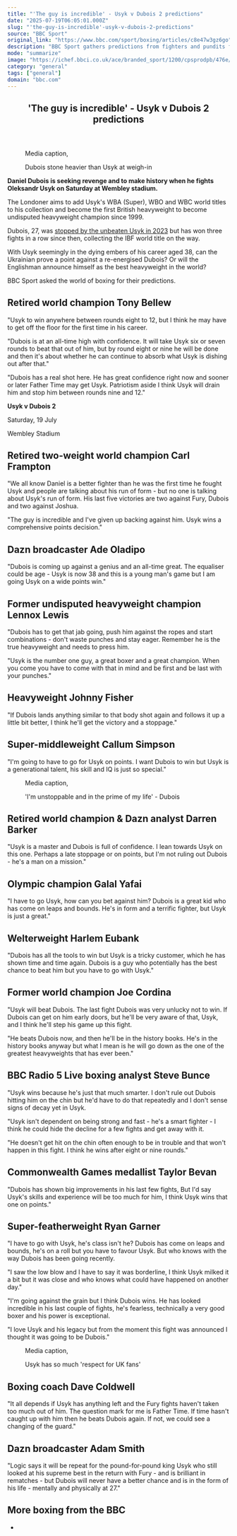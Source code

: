```yaml
---
title: "'The guy is incredible' - Usyk v Dubois 2 predictions"
date: "2025-07-19T06:05:01.000Z"
slug: "'the-guy-is-incredible'-usyk-v-dubois-2-predictions"
source: "BBC Sport"
original_link: "https://www.bbc.com/sport/boxing/articles/c8e47w3gz6go"
description: "BBC Sport gathers predictions from fighters and pundits for Daniel Dubois' rematch with Oleksandr Usyk."
mode: "summarize"
image: "https://ichef.bbci.co.uk/ace/branded_sport/1200/cpsprodpb/476e/live/f235be20-63ee-11f0-89ea-4d6f9851f623.jpg"
category: "general"
tags: ["general"]
domain: "bbc.com"
---
```

<div id="readability-page-1" class="page"><article id="urn-bbc-ares--article-c8e47w3gz6go"><header data-component="headline-block"><h2 id="main-heading" type="headline" tabindex="-1"><span role="text">'The guy is incredible' - Usyk v Dubois 2 predictions</span></h2></header><div data-component="media-block"><figure><figcaption><span>Media caption, </span><p>Dubois stone heavier than Usyk at weigh-in</p></figcaption></figure></div><div data-component="text-block"><p><b>Daniel Dubois is seeking revenge and to make history when he fights Oleksandr Usyk on Saturday at Wembley stadium.</b></p><p>The Londoner aims to add Usyk's WBA (Super), WBO and WBC world titles to his collection and become the first British heavyweight to become undisputed heavyweight champion since 1999.</p><p>Dubois, 27, was <a href="https://www.bbc.com/sport/boxing/66631986">stopped by the unbeaten Usyk in 2023</a> but has won three fights in a row since then, collecting the IBF world title on the way.</p><p>With Usyk seemingly in the dying embers of his career aged 38, can the Ukrainian prove a point against a re-energised Dubois? Or will the Englishman announce himself as the best heavyweight in the world?</p><p>BBC Sport asked the world of boxing for their predictions.</p></div><p data-component="subheadline-block"><h2 id="Retired-world-champion-Tony-Bellew" tabindex="-1"><span role="text">Retired world champion Tony Bellew</span></h2></p><div data-component="text-block"><p>"Usyk to win anywhere between rounds eight to 12, but I think he may have to get off the floor for the first time in his career. </p><p>"Dubois is at an all-time high with confidence. It will take Usyk six or seven rounds to beat that out of him, but by round eight or nine he will be done and then it's about whether he can continue to absorb what Usyk is dishing out after that."</p></div><div data-component="text-block"><p>"Dubois has a real shot here. He has great confidence right now and sooner or later Father Time may get Usyk. Patriotism aside I think Usyk will drain him and stop him between rounds nine and 12."</p></div><div><p><strong>Usyk v Dubois 2</strong></p><div><p>Saturday, 19 July</p><p>Wembley Stadium</p></div></div><p data-component="subheadline-block"><h2 id="Retired-twoweight-world-champion-Carl-Frampton" tabindex="-1"><span role="text">Retired two-weight world champion Carl Frampton</span></h2></p><div data-component="text-block"><p>"We all know Daniel is a better fighter than he was the first time he fought Usyk and people are talking about his run of form - but no one is talking about Usyk's run of form. His last five victories are two against Fury, Dubois and two against Joshua. </p><p>"The guy is incredible and I've given up backing against him. Usyk wins a comprehensive points decision."</p></div><p data-component="subheadline-block"><h2 id="Dazn-broadcaster-Ade-Oladipo" tabindex="-1"><span role="text">Dazn broadcaster Ade Oladipo</span></h2></p><div data-component="text-block"><p>"Dubois is coming up against a genius and an all-time great. The equaliser could be age - Usyk is now 38 and this is a young man's game but I am going Usyk on a wide points win."</p></div><p data-component="subheadline-block"><h2 id="Former-undisputed-heavyweight-champion-Lennox-Lewis" tabindex="-1"><span role="text">Former undisputed heavyweight champion Lennox Lewis</span></h2></p><div data-component="text-block"><p>"Dubois has to get that jab going, push him against the ropes and start combinations - don't waste punches and stay eager. Remember he is the true heavyweight and needs to press him. </p><p>"Usyk is the number one guy, a great boxer and a great champion. When you come you have to come with that in mind and be first and be last with your punches."</p></div><p data-component="subheadline-block"><h2 id="Heavyweight-Johnny-Fisher" tabindex="-1"><span role="text">Heavyweight Johnny Fisher</span></h2></p><div data-component="text-block"><p>"If Dubois lands anything similar to that body shot again and follows it up a little bit better, I think he'll get the victory and a stoppage."</p></div><p data-component="subheadline-block"><h2 id="Supermiddleweight-Callum-Simpson" tabindex="-1"><span role="text">Super-middleweight Callum Simpson</span></h2></p><div data-component="text-block"><p>"I'm going to have to go for Usyk on points. I want Dubois to win but Usyk is a generational talent, his skill and IQ is just so special."</p></div><div data-component="media-block"><figure><figcaption><span>Media caption, </span><p>'I'm unstoppable and in the prime of my life' - Dubois</p></figcaption></figure></div><p data-component="subheadline-block"><h2 id="Retired-world-champion-Dazn-analyst-Darren-Barker" tabindex="-1"><span role="text">Retired world champion &amp; Dazn analyst Darren Barker</span></h2></p><div data-component="text-block"><p>"Usyk is a master and Dubois is full of confidence. I lean towards Usyk on this one. Perhaps a late stoppage or on points, but I'm not ruling out Dubois - he's a man on a mission."</p></div><p data-component="subheadline-block"><h2 id="Olympic-champion-Galal-Yafai" tabindex="-1"><span role="text">Olympic champion Galal Yafai</span></h2></p><div data-component="text-block"><p>"I have to go Usyk, how can you bet against him? Dubois is a great kid who has come on leaps and bounds. He's in form and a terrific fighter, but Usyk is just a great."</p></div><p data-component="subheadline-block"><h2 id="Welterweight-Harlem-Eubank" tabindex="-1"><span role="text">Welterweight Harlem Eubank</span></h2></p><div data-component="text-block"><p>"Dubois has all the tools to win but Usyk is a tricky customer, which he has shown time and time again. Dubois is a guy who potentially has the best chance to beat him but you have to go with Usyk."</p></div><p data-component="subheadline-block"><h2 id="Former-world-champion-Joe-Cordina" tabindex="-1"><span role="text">Former world champion Joe Cordina</span></h2></p><div data-component="text-block"><p>"Usyk will beat Dubois. The last fight Dubois was very unlucky not to win. If Dubois can get on him early doors, but he'll be very aware of that, Usyk, and I think he'll step his game up this fight. </p><p>"He beats Dubois now, and then he'll be in the history books. He's in the history books anyway but what I mean is he will go down as the one of the greatest heavyweights that has ever been."</p></div><p data-component="subheadline-block"><h2 id="BBC-Radio-5-Live-boxing-analyst-Steve-Bunce" tabindex="-1"><span role="text">BBC Radio 5 Live boxing analyst Steve Bunce</span></h2></p><div data-component="text-block"><p>"Usyk wins because he's just that much smarter. I don't rule out Dubois hitting him on the chin but he'd have to do that repeatedly and I don't sense signs of decay yet in Usyk. </p><p>"Usyk isn't dependent on being strong and fast - he's a smart fighter - I think he could hide the decline for a few fights and get away with it. </p><p>"He doesn't get hit on the chin often enough to be in trouble and that won't happen in this fight. I think he wins after eight or nine rounds."</p></div><p data-component="subheadline-block"><h2 id="Commonwealth-Games-medallist-Taylor-Bevan" tabindex="-1"><span role="text">Commonwealth Games medallist Taylor Bevan</span></h2></p><div data-component="text-block"><p>"Dubois has shown big improvements in his last few fights, But I'd say Usyk's skills and experience will be too much for him, I think Usyk wins that one on points."</p></div><p data-component="subheadline-block"><h2 id="Superfeatherweight-Ryan-Garner" tabindex="-1"><span role="text">Super-featherweight Ryan Garner</span></h2></p><div data-component="text-block"><p>"I have to go with Usyk, he's class isn't he? Dubois has come on leaps and bounds, he's on a roll but you have to favour Usyk. But who knows with the way Dubois has been going recently. </p><p>"I saw the low blow and I have to say it was borderline, I think Usyk milked it a bit but it was close and who knows what could have happened on another day."</p></div><div data-component="text-block"><p>"I'm going against the grain but I think Dubois wins. He has looked incredible in his last couple of fights, he's fearless, technically a very good boxer and his power is exceptional. </p><p>"I love Usyk and his legacy but from the moment this fight was announced I thought it was going to be Dubois."</p></div><div data-component="media-block"><figure><figcaption><span>Media caption, </span><p>Usyk has so much 'respect for UK fans'</p></figcaption></figure></div><p data-component="subheadline-block"><h2 id="Boxing-coach-Dave-Coldwell" tabindex="-1"><span role="text">Boxing coach Dave Coldwell</span></h2></p><div data-component="text-block"><p>"It all depends if Usyk has anything left and the Fury fights haven't taken too much out of him. The question mark for me is Father Time. If time hasn't caught up with him then he beats Dubois again. If not, we could see a changing of the guard."</p></div><p data-component="subheadline-block"><h2 id="Dazn-broadcaster-Adam-Smith" tabindex="-1"><span role="text">Dazn broadcaster Adam Smith</span></h2></p><div data-component="text-block"><p>"Logic says it will be repeat for the pound-for-pound king Usyk who still looked at his supreme best in the return with Fury - and is brilliant in rematches - but Dubois will never have a better chance and is in the form of his life - mentally and physically at 27."</p></div><section data-component="links-block"><p><h2 type="normal">More boxing from the BBC</h2></p><ul role="list"><li></li></ul></section></article></div>